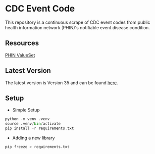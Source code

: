 # CDC Event Code

This repository is a continuous scrape of CDC event codes from public health information network (PHIN)'s notifiable event disease condition.

## Resources

[PHIN ValueSet](https://phinvads.cdc.gov/vads/ViewValueSet.action?id=34ED25E7-F582-EC11-81AA-005056ABE2F0)

## Latest Version

The latest version is Version 35 and can be found [here](/data/raw/ValueSets%5CPHVS_NotifiableEvent_Disease_Condition_CDC_NNDSS_V35.txt).

## Setup

- Simple Setup

```python
python -m venv .venv
source .venv/bin/activate
pip install -r requirements.txt
```

- Adding a new library

```python
pip freeze > requirements.txt
```

